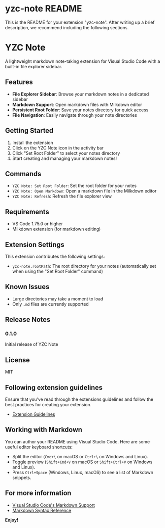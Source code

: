 # yzc-note README

This is the README for your extension "yzc-note". After writing up a brief description, we recommend including the following sections.

# YZC Note

A lightweight markdown note-taking extension for Visual Studio Code with a built-in file explorer sidebar.

## Features

- **File Explorer Sidebar**: Browse your markdown notes in a dedicated sidebar
- **Markdown Support**: Open markdown files with Milkdown editor
- **Persistent Root Folder**: Save your notes directory for quick access
- **File Navigation**: Easily navigate through your note directories

## Getting Started

1. Install the extension
2. Click on the YZC Note icon in the activity bar
3. Click "Set Root Folder" to select your notes directory
4. Start creating and managing your markdown notes!

## Commands

- `YZC Note: Set Root Folder`: Set the root folder for your notes
- `YZC Note: Open Markdown`: Open a markdown file in the Milkdown editor
- `YZC Note: Refresh`: Refresh the file explorer view

## Requirements

- VS Code 1.75.0 or higher
- Milkdown extension (for markdown editing)

## Extension Settings

This extension contributes the following settings:

* `yzc-note.rootPath`: The root directory for your notes (automatically set when using the "Set Root Folder" command)

## Known Issues

- Large directories may take a moment to load
- Only `.md` files are currently supported

## Release Notes

### 0.1.0

Initial release of YZC Note

## License

MIT

## Following extension guidelines

Ensure that you've read through the extensions guidelines and follow the best practices for creating your extension.

* [Extension Guidelines](https://code.visualstudio.com/api/references/extension-guidelines)

## Working with Markdown

You can author your README using Visual Studio Code. Here are some useful editor keyboard shortcuts:

* Split the editor (`Cmd+\` on macOS or `Ctrl+\` on Windows and Linux).
* Toggle preview (`Shift+Cmd+V` on macOS or `Shift+Ctrl+V` on Windows and Linux).
* Press `Ctrl+Space` (Windows, Linux, macOS) to see a list of Markdown snippets.

## For more information

* [Visual Studio Code's Markdown Support](http://code.visualstudio.com/docs/languages/markdown)
* [Markdown Syntax Reference](https://help.github.com/articles/markdown-basics/)

**Enjoy!**

